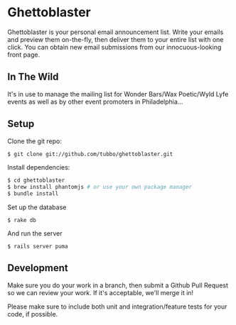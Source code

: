 # Ghettoblaster

Ghettoblaster is your personal email announcement list. Write your emails
and preview them on-the-fly, then deliver them to your entire list with
one click. You can obtain new email submissions from our
innocuous-looking front page.

## In The Wild

It's in use to manage the mailing list for Wonder Bars/Wax Poetic/Wyld
Lyfe events as well as by other event promoters in Philadelphia...

## Setup

Clone the git repo:

```bash
$ git clone git://github.com/tubbo/ghettoblaster.git
```

Install dependencies:

```bash
$ cd ghettoblaster
$ brew install phantomjs # or use your own package manager
$ bundle install
```

Set up the database

    $ rake db

And run the server

    $ rails server puma

## Development

Make sure you do your work in a branch, then submit a Github Pull
Request so we can review your work. If it's acceptable, we'll merge it
in!

Please make sure to include both unit and integration/feature tests for
your code, if possible.
